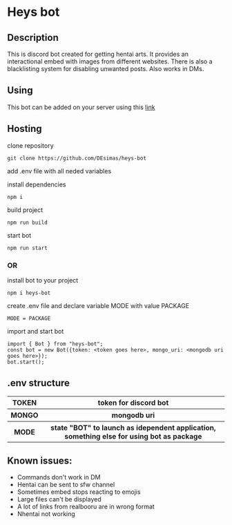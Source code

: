 # Heys bot

## Description

This is discord bot created for getting hentai arts. It provides an interactional embed with images from different websites. There is also a blacklisting system for disabling unwanted posts. Also works in DMs.

## Using
This bot can be added on your server using this [link](https://discord.com/api/oauth2/authorize?client_id=883051590959894538&permissions=0&scope=bot)

## Hosting
clone repository
```
git clone https://github.com/DEsimas/heys-bot
```
add .env file with all neded variables

install dependencies
```
npm i
```
build project
```
npm run build
```
start bot
```
npm run start
```

### OR

install bot to your project
```
npm i heys-bot
```
create .env file and declare variable MODE with value PACKAGE
```
MODE = PACKAGE
```
import and start bot
```
import { Bot } from "heys-bot";
const bot = new Bot({token: <token goes here>, mongo_uri: <mongodb uri goes here>});
bot.start();
```

## .env structure
<table>
    <tr>
        <th>TOKEN</th>
        <th>token for discord bot</th>
    </tr>
    <tr>
        <th>MONGO</th>
        <th>mongodb uri</th>
    </tr>
    </tr>
        <th>MODE</th>
        <th>state "BOT" to launch as idependent application, something else for using bot as package</th>
    <tr>
</table>

## Known issues:
 <ul>
  <li>Commands don't work in DM</li>
  <li>Hentai can be sent to sfw channel</li>
  <li>Sometimes embed stops reacting to emojis</li>
  <li>Large files can't be displayed</li>
  <li>A lot of links from realbooru are in wrong format</li>
  <li>Nhentai not working</li>
</ul> 